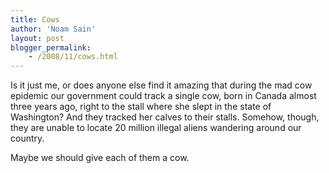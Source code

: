 ```yaml
---
title: Cows
author: 'Noam Sain'
layout: post
blogger_permalink:
    - /2008/11/cows.html
---
```


Is it just me, or does anyone else find it amazing that during the mad cow epidemic our government could track a single cow, born in Canada almost three years ago, right to the stall where she slept in the state of Washington? And they tracked her calves to their stalls. Somehow, though, they are unable to locate 20 million illegal aliens wandering around our country.  
  
Maybe we should give each of them a cow.